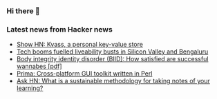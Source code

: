 ### Hi there 👋

<!--
**arashid-sh/arashid-sh** is a ✨ _special_ ✨ repository because its `README.md` (this file) appears on your GitHub profile.

Here are some ideas to get you started:

- 🔭 I’m currently working on ...
- 🌱 I’m currently learning ...
- 👯 I’m looking to collaborate on ...
- 🤔 I’m looking for help with ...
- 💬 Ask me about ...
- 📫 How to reach me: ...
- 😄 Pronouns: ...
- ⚡ Fun fact: ...
-->

### Latest news from Hacker news
<!-- BLOG-POST-LIST:START -->
- [Show HN: Kvass, a personal key-value store](https://github.com/maxmunzel/kvass)
- [Tech booms fuelled liveability busts in Silicon Valley and Bengaluru](https://daily.thesignal.co/p/a-tale-of-two-valleys)
- [Body integrity identity disorder &lpar;BIID&rpar;: How satisfied are successful wannabes [pdf]](https://opus.bsz-bw.de/msh/frontdoor/deliver/index/docId/37/file/BIID_successful_Wannabes.pdf)
- [Prima: Cross-platform GUI toolkit written in Perl](https://github.com/dk/Prima)
- [Ask HN: What is a sustainable methodology for taking notes of your learning?](https://news.ycombinator.com/item?id=32211734)
<!-- BLOG-POST-LIST:END -->
